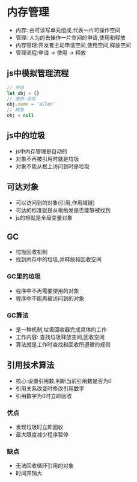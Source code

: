 # 内存管理

- 内存: 由可读写单元组成,代表一片可操作空间
- 管理: 人为的去操作一片空间的申请,使用和释放
- 内存管理:开发者主动申请空间,使用空间,释放空间
- 管理流程:申请 -> 使用 -> 释放

## js中模拟管理流程
```js
// 申请
let obj = {}
// 使用:读写
obj.name = 'allen'
// 释放
obj = null
```

## js中的垃圾
- js中内存管理是自动的
- 对象不再被引用时就是垃圾
- 对象不能从根上访问到时是垃圾

## 可达对象
- 可以访问到的对象(引用,作用域链)
- 可达的标准就是从根触发是否能够被找到
- js的根就是全局变量对象

## GC

- 垃圾回收机制
- 找到内存中的垃圾,并释放和回收空间

### GC里的垃圾
- 程序中不再需要使用的对象
- 程序中不能再被访问到的对象

### GC算法
- 是一种机制,垃圾回收器完成具体的工作
- 工作内容: 查找垃圾释放空间,回收空间
- 算法就是工作时查找和回收所遵循的规则

## 引用技术算法
- 核心:设置引用数,判断当前引用数是否为0
- 引用关系改变时修改引用数字
- 引用数字为0时立即回收

### 优点
- 发现垃圾时立即回收
- 最大限度减少程序暂停

### 缺点
- 无法回收循环引用的对象
- 时间开销大


